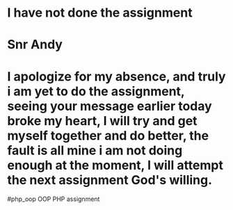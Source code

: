 # I have not done the assignment

# Snr Andy 


# I apologize for my absence, and truly i am yet to do the assignment, seeing your message earlier today broke my heart, I will try and get myself together and do better, the fault is all mine i am not doing enough at the moment, I will attempt the next assignment God's willing. 


#php_oop
OOP PHP assignment
